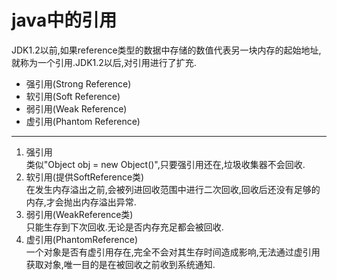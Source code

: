 java中的引用
===
JDK1.2以前,如果reference类型的数据中存储的数值代表另一块内存的起始地址,就称为一个引用.JDK1.2以后,对引用进行了扩充.
* 强引用(Strong Reference)
* 软引用(Soft Reference)
* 弱引用(Weak Reference)
* 虚引用(Phantom Reference)

---

1. 强引用  
类似"Object obj = new Object()",只要强引用还在,垃圾收集器不会回收.
2. 软引用(提供SoftReference类)  
在发生内存溢出之前,会被列进回收范围中进行二次回收,回收后还没有足够的内存,才会抛出内存溢出异常.
3. 弱引用(WeakReference类)  
只能生存到下次回收.无论是否内存充足都会被回收.
4. 虚引用(PhantomReference)  
一个对象是否有虚引用存在,完全不会对其生存时间造成影响,无法通过虚引用获取对象,唯一目的是在被回收之前收到系统通知.